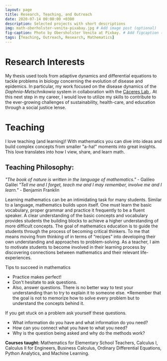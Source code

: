 ```yaml
---
layout: page
title: Research, Teaching, and Outreach
date: 2020-07-14 00:00:00 +0300
description: Selected projects with short descriptions
img: math-oberholster-venita-pixabay.jpg # Add image post (optional)
fig-caption: Photo by Obersholster Venita at Pixbay. # Add figcaption (optional)
tags: [Teaching, Outreach, Research, Mathematics] 
---
```


# Research Interests

My thesis used tools from adaptive dynamics and differential equations to tackle problems in biology concerning the evolution of disease and epidemics. In particular, my work focused on the disease dynamics of the <i> Daphnia-Metschnikowia </i> system in collaboration with the <a href="https://publish.illinois.edu/cacereslab/"> Cáceres Lab </a>. At this next step in my career, I would love to utilize my skills to contribute to the ever-growing challenges of sustainability, health-care, and education through a social justice lense. 


# Teaching
I love teaching (and learning)! With mathematics you can dive into ideas and build complex concepts from smaller "a-ha!" moments into great insights. This love translates into how I view, share, and learn math. 

## Teaching Philosophy:

<em> "The book of nature is written in the language of mathematics." </em>- Galileo Galilei
<em> "Tell me and I forget, teach me and I may remember, involve me and I learn." </em>- Benjamin Franklin

Learning mathematics can be an intimidating task for many students. Similar to a language, mathematics builds upon itself. One must learn the basic vocabulary, proper grammar and practice it frequently to be a fluent speaker. A clear understanding of the basic concepts and vocabulary provides students the building blocks to achieve a higher understanding of more difficult concepts. The goal of mathematics education is to guide the students through the process of becoming critical thinkers. To me that means moving from thinking of in terms of “recipes” into developing their own understanding and approaches to problem-solving. As a teacher, I aim to motivate students to become involved in their learning process by discovering connections between mathematics and their relevant life-experiences. 

Tips to succeed in mathematics
* Practice makes perfect!
* Don't hesitate to ask questions.
* Also, answer questions. There is no better way to test your understanding than to try to explain it to someone else.
*Remember that the goal is not to memorize how to solve every problem but to understand the concepts behind it.

If you get stuck on a problem ask yourself these questions.

* What information do you have and what information do you need?
* How can you connect what you have to what you need?
* Why is the question being asked and why do the methods work?

**Courses taught:** Mathematics for Elementary School Teachers, Calculus I, Calculus II for Engineers, Business Calculus, Ordinary Differential Equations, Python Analytics, and Machine Learning. 
